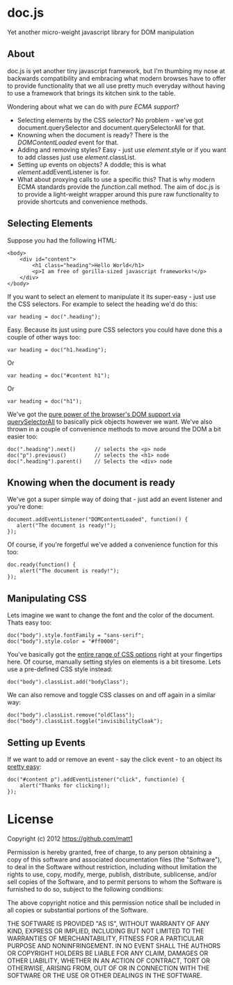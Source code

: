 doc.js
======

Yet another micro-weight javascript library for DOM manipulation

About
-----
doc.js is yet another tiny javascript framework, but I'm thumbing my nose at backwards compatibility and embracing what modern browses have to offer to provide functionality that we all use pretty much everyday without having to use a framework that brings its kitchen sink to the table.

Wondering about what we can do with *pure ECMA support*?
* Selecting elements by the CSS selector?  No problem - we've got document.querySelector and document.querySelectorAll for that.
* Knowning when the document is ready? There is the *DOMContentLoaded* event for that.
* Adding and removing styles?  Easy - just use *element*.style or if you want to add classes just use *element*.classList.
* Setting up events on objects? A doddle; this is what *element*.addEventListener is for.
* What about proxying calls to use a specific this? That is why modern ECMA standards provide the *function*.call method.
The aim of doc.js is to provide a light-weight wrapper around this pure raw functionality to provide shortcuts and convenience methods.

Selecting Elements
------------------

Suppose you had the following HTML:

    <body>
	    <div id="content">
		    <h1 class="heading">Hello World</h1>
			<p>I am free of gorilla-sized javascript frameworks!</p>
		</div>
	</body>
	
If you want to select an element to manipulate it its super-easy - just use the CSS selectors.  For example to select the heading we'd do this:

    var heading = doc(".heading");

Easy.  Because its just using pure CSS selectors you could have done this a couple of other ways too:

	var heading = doc("h1.heading");
	
Or

	var heading = doc("#content h1");
	
Or 

	var heading = doc("h1");
	
We've got the [pure power of the browser's DOM support via querySelectorAll](http://www.w3.org/TR/css3-selectors/) to basically pick objects however we want.  We've also thrown in a couple of convenience methods to move around the DOM a bit easier too:

    doc(".heading").next()		// selects the <p> node
	doc("p").previous()			// selects the <h1> node
	doc(".heading").parent()	// Selects the <div> node
	
		
Knowing when the document is ready
----------------------------------

We've got a super simple way of doing that - just add an event listener and you're done:

    document.addEventListener("DOMContentLoaded", function() {	
	   alert("The document is ready!"); 
	});

Of course, if you're forgetful we've added a convenience function for this too:

    doc.ready(function() {
		alert("The document is ready!");
	});
		
Manipulating CSS
----------------

Lets imagine we want to change the font and the color of the document.  Thats easy too:

    doc("body").style.fontFamily = "sans-serif";
	doc("body").style.color = "#ff0000";
	
You've basically got the [entire range of CSS options](http://www.w3.org/TR/DOM-Level-2-Style/css.html#CSS-htmlelementcss) right at your fingertips here.  Of course, manually setting styles on elements is a bit tiresome.  Lets use a pre-defined CSS style instead:

	doc("body").classList.add("bodyClass");
	
We can also remove and toggle CSS classes on and off again in a similar way:

    doc("body").classList.remove("oldClass");
	doc("body").classList.toggle("invisibilityCloak");
	
Setting up Events
-----------------

If we want to add or remove an event - say the click event - to an object its [pretty easy](http://www.w3.org/TR/DOM-Level-2-Events/events.html#Events-Registration-interfaces):

	doc("#content p").addEventListener("click", function(e) {
	    alert("Thanks for clicking!);
	});	

License
=======
Copyright (c) 2012 https://github.com/matt1

Permission is hereby granted, free of charge, to any person obtaining a copy of this software and associated documentation files (the "Software"), to deal in the Software without restriction, including without limitation the rights to use, copy, modify, merge, publish, distribute, sublicense, and/or sell copies of the Software, and to permit persons to whom the Software is furnished to do so, subject to the following conditions:

The above copyright notice and this permission notice shall be included in all copies or substantial portions of the Software.

THE SOFTWARE IS PROVIDED "AS IS", WITHOUT WARRANTY OF ANY KIND, EXPRESS OR IMPLIED, INCLUDING BUT NOT LIMITED TO THE WARRANTIES OF MERCHANTABILITY, FITNESS FOR A PARTICULAR PURPOSE AND NONINFRINGEMENT. IN NO EVENT SHALL THE AUTHORS OR COPYRIGHT HOLDERS BE LIABLE FOR ANY CLAIM, DAMAGES OR OTHER LIABILITY, WHETHER IN AN ACTION OF CONTRACT, TORT OR OTHERWISE, ARISING FROM, OUT OF OR IN CONNECTION WITH THE SOFTWARE OR THE USE OR OTHER DEALINGS IN THE SOFTWARE.

 